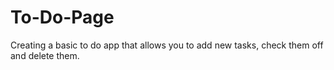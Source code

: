 # To-Do-Page
Creating a basic to do app that allows you to add new tasks, check them off and delete them.
